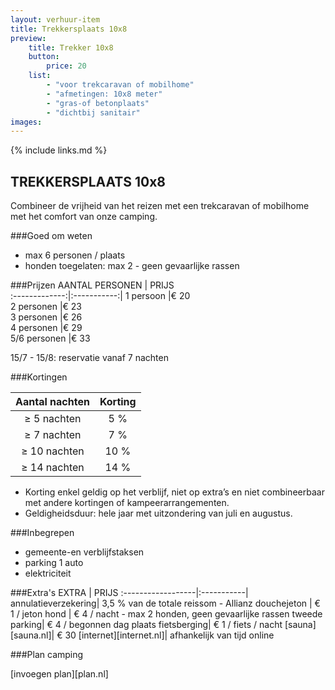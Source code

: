 ```yaml
---
layout: verhuur-item
title: Trekkersplaats 10x8
preview: 
    title: Trekker 10x8
    button:
        price: 20
    list:
        - "voor trekcaravan of mobilhome"
        - "afmetingen: 10x8 meter"
        - "gras-of betonplaats"
        - "dichtbij sanitair"
images:
---
```

{% include links.md %}

## TREKKERSPLAATS 10x8
Combineer de vrijheid van het reizen met een trekcaravan of mobilhome met het comfort van onze camping.

###Goed om weten
- max 6 personen / plaats
- honden toegelaten: max 2 - geen gevaarlijke rassen

###Prijzen
AANTAL PERSONEN | PRIJS       
:-------------:|:-----------:|
1 persoon      |€ 20               
2 personen     |€ 23                   
3 personen     |€ 26       
4 personen     |€ 29             
5/6 personen   |€ 33       

15/7 - 15/8: reservatie vanaf 7 nachten

###Kortingen

Aantal nachten | Korting       
:-------------:|:-----------:|
≥ 5 nachten   | 5 %             
≥ 7 nachten   | 7 %                  
≥ 10 nachten  | 10 %      
≥ 14 nachten  | 14 %            

- Korting enkel geldig op het verblijf, niet op extra’s en niet combineerbaar met andere kortingen of kampeerarrangementen.
- Geldigheidsduur: hele jaar met uitzondering van juli en augustus.


###Inbegrepen
- gemeente-en verblijfstaksen
- parking 1 auto
- elektriciteit

###Extra's
EXTRA             | PRIJS 
:------------------|:-----------|
annulatieverzekering| 3,5 % van de totale reissom - Allianz 
douchejeton       | € 1 / jeton
hond              | € 4 / nacht - max 2 honden, geen gevaarlijke rassen
tweede parking| € 4 / begonnen dag
plaats fietsberging| € 1 / fiets / nacht
[sauna][sauna.nl]| € 30
[internet][internet.nl]| afhankelijk van tijd online


###Plan camping

[invoegen plan][plan.nl]